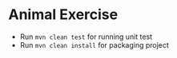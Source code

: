 # Animal Exercise
- Run `mvn clean test` for running unit test
- Run `mvn clean install` for packaging project

